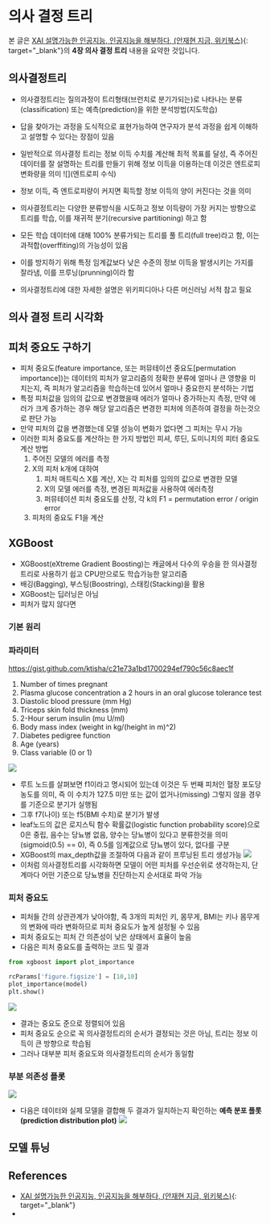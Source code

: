 # 의사 결정 트리

본 글은 [XAI 설명가능한 인공지능, 인공지능을 해부하다, (안재현 지금, 위키북스)](https://wikibook.co.kr/xai/){: target="_blank"}의 **4장 의사 결정 트리** 내용을 요약한 것입니다.

## 의사결정트리
* 의사결정트리는 질의과정이 트리형태(브런치로 분기가되는)로 나타나는 분류(classification) 또는 예측(prediction)을 위한 분석방법(지도학습)
* 답을 찾아가는 과정을 도식적으로 표현가능하여 연구자가 분석 과정을 쉽게 이해하고 설명할 수 있다는 장점이 있음
* 일반적으로 의사결정 트리는 정보 이득 수치를 계산해 최적 목표를 달성, 즉 주어진 데이터를 잘 설명하는 트리를 만들기 위해 정보 이득을 이용하는데 이것은 엔트로피 변화량을 의미
![](엔트로피 수식)

* 정보 이득, 즉 엔트로피량이 커지면 획득할 정보 이득의 양이 커진다는 것을 의미
* 의사결정트리는 다양한 분류방식을 시도하고 정보 이득량이 가장 커지는 방향으로 트리를 학습, 이를 재귀적 분기(recursive partitioning) 하고 함
* 모든 학습 데이터에 대해 100% 분류가되는 트리를 풀 트리(full tree)라고 함, 이는 과적합(overffiting)의 가능성이 있음
* 이를 방지하기 위해 특정 임계값보다 낮은 수준의 정보 이득을 발생시키는 가지를 잘라냄, 이를 프루닝(prunning)이라 함
* 의사결정트리에 대한 자세한 설명은 위키피디아나 다른 머신러닝 서적 참고 필요

## 의사 결정 트리 시각화

## 피처 중요도 구하기
* 피처 중요도(feature importance, 또는 퍼뮤테이션 중요도[permutation importance])는 데이터의 피처가 알고리즘의 정확한 분류에 얼마나 큰 영향을 미치는지, 즉 피처가 알고리즘을 학습하는데 있어서 얼마나 중요한지 분석하는 기법
* 특정 피처값을 임의의 값으로 변경했을때 에러가 얼마나 증가하는지 측정, 만약 에러가 크게 증가하는 경우 해당 알고리즘은 변경한 피처에 의존하여 결정을 하는것으로 판단 가능
* 만약 피처의 값을 변경했는데 모델 성능이 변화가 없다면 그 피처는 무시 가능
* 이러한 피처 중요도를 계산하는 한 가지 방법인 피셔, 루딘, 도미니치의 피터 중요도 계산 방법
  1. 주어진 모델의 에러를 측정
  2. X의 피처 k개에 대하여
      1. 피처 매트릭스 X를 계산, X는 각 피처를 임의의 값으로 변경한 모델
      2. X의 모델 에러를 측정, 변경된 피처값을 사용하여 에러측정
      3. 퍼뮤테이션 피처 중요도를 산정, 각 k의 F1 = permutation error / origin error
  3. 피처의 중요도 F1을 계산



## XGBoost 
* XGBoost(eXtreme Gradient Boosting)는 캐글에서 다수의 우승을 한 의사결정트리로 사용하기 쉽고 CPU만으로도 학습가능한 알고리즘
* 배깅(Bagging), 부스팅(Boostring), 스태킹(Stacking)을 활용
* XGBoost는 딥러닝은 아님
* 피처가 많지 않다면 



### 기본 원리

### 파라미터

https://gist.github.com/ktisha/c21e73a1bd1700294ef790c56c8aec1f

1. Number of times pregnant
2. Plasma glucose concentration a 2 hours in an oral glucose tolerance test
3. Diastolic blood pressure (mm Hg)
4. Triceps skin fold thickness (mm)
5. 2-Hour serum insulin (mu U/ml)
6. Body mass index (weight in kg/(height in m)^2)
7. Diabetes pedigree function
8. Age (years)
9. Class variable (0 or 1)


![](/public/xai/04/04_01.PNG)

* 루트 노드를 살펴보면 f1이라고 명시되어 있는데 이것은 두 번째 피처인 혈장 포도당 농도를 의미, 즉 이 수치가 127.5 미만 또는 값이 없거나(missing) 그렇지 않을 경우를 기준으로 분기가 실행됨
* 그후 f7(나이) 또는 f5(BMI 수치)로 분기가 발생
* leaf노드의 값은 로지스틱 함수 확률값(logistic function probability score)으로 0은 중립, 음수는 당뇨병 없음, 양수는 당뇨병이 있다고 분류한것을 의미(sigmoid(0.5) == 0), 즉 0.5를 임계값으로 당뇨병이 있다, 없다를 구분
* XGBoost의 max_depth값을 조절하여 다음과 같이 프루닝된 트리 생성가능
![](/public/xai/04/04_02.PNG)
* 이처럼 의사결정트리를 시각화하면 모델이 어떤 피처를 우선순위로 생각하는지, 단계마다 어떤 기준으로 당뇨병을 진단하는지 순서대로 파악 가능


### 피처 중요도
* 피처들 간의 상관관계가 낮아야함, 즉 3개의 피처인 키, 몸무게, BMI는 키나 몸무게의 변화에 따라 변화하므로 피처 중요도가 높게 설정될 수 있음
* 피처 중요도는 피처 간 의존성이 낮은 상태에서 효율이 높음
* 다음은 피처 중요도를 출력하는 코드 및 결과

```python
from xgboost import plot_importance

rcParams['figure.figsize'] = [10,10]
plot_importance(model)
plt.show()

```
![](/public/xai/04/04_03.PNG)
* 결과는 중요도 준으로 정렬되어 있음
* 피처 중요도 순으로 꼭 의사결정트리의 순서가 결정되는 것은 아님, 트리는 정보 이득이 큰 방향으로 학습됨
* 그러나 대부분 피처 중요도와 의사결정트리의 순서가 동일함


### 부분 의존성 플롯

![](/public/xai/04/04_04.PNG)


* 다음은 데이터와 실제 모델을 결합해 두 결과가 일치하는지 확인하는 **예측 분포 플롯(prediction distribution plot)**
![](/public/xai/04/04_05.PNG)



## 모델 튜닝

## References
* [XAI 설명가능한 인공지능, 인공지능을 해부하다, (안재현 지금, 위키북스)](https://wikibook.co.kr/xai/){: target="_blank"}
* 